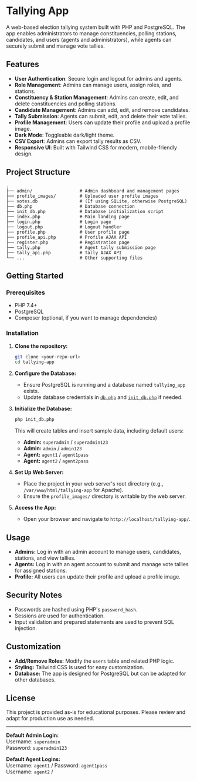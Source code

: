 # Tallying App

A web-based election tallying system built with PHP and PostgreSQL. The app enables administrators to manage constituencies, polling stations, candidates, and users (agents and administrators), while agents can securely submit and manage vote tallies.

## Features

- **User Authentication**: Secure login and logout for admins and agents.
- **Role Management**: Admins can manage users, assign roles, and stations.
- **Constituency & Station Management**: Admins can create, edit, and delete constituencies and polling stations.
- **Candidate Management**: Admins can add, edit, and remove candidates.
- **Tally Submission**: Agents can submit, edit, and delete their vote tallies.
- **Profile Management**: Users can update their profile and upload a profile image.
- **Dark Mode**: Toggleable dark/light theme.
- **CSV Export**: Admins can export tally results as CSV.
- **Responsive UI**: Built with Tailwind CSS for modern, mobile-friendly design.

## Project Structure

```
.
├── admin/                  # Admin dashboard and management pages
├── profile_images/         # Uploaded user profile images
├── votes.db                # (If using SQLite, otherwise PostgreSQL)
├── db.php                  # Database connection
├── init_db.php             # Database initialization script
├── index.php               # Main landing page
├── login.php               # Login page
├── logout.php              # Logout handler
├── profile.php             # User profile page
├── profile_api.php         # Profile AJAX API
├── register.php            # Registration page
├── tally.php               # Agent tally submission page
├── tally_api.php           # Tally AJAX API
└── ...                     # Other supporting files
```

## Getting Started

### Prerequisites

- PHP 7.4+
- PostgreSQL
- Composer (optional, if you want to manage dependencies)

### Installation

1. **Clone the repository:**
    ```sh
    git clone <your-repo-url>
    cd tallying-app
    ```

2. **Configure the Database:**
    - Ensure PostgreSQL is running and a database named `tallying_app` exists.
    - Update database credentials in [`db.php`](db.php) and [`init_db.php`](init_db.php) if needed.

3. **Initialize the Database:**
    ```sh
    php init_db.php
    ```
    This will create tables and insert sample data, including default users:
    - **Admin:** `superadmin` / `superadmin123`
    - **Admin:** `admin` / `admin123`
    - **Agent:** `agent1` / `agent1pass`
    - **Agent:** `agent2` / `agent2pass`

4. **Set Up Web Server:**
    - Place the project in your web server's root directory (e.g., `/var/www/html/tallying-app` for Apache).
    - Ensure the `profile_images/` directory is writable by the web server.

5. **Access the App:**
    - Open your browser and navigate to `http://localhost/tallying-app/`.

## Usage

- **Admins:** Log in with an admin account to manage users, candidates, stations, and view tallies.
- **Agents:** Log in with an agent account to submit and manage vote tallies for assigned stations.
- **Profile:** All users can update their profile and upload a profile image.

## Security Notes

- Passwords are hashed using PHP's `password_hash`.
- Sessions are used for authentication.
- Input validation and prepared statements are used to prevent SQL injection.

## Customization

- **Add/Remove Roles:** Modify the `users` table and related PHP logic.
- **Styling:** Tailwind CSS is used for easy customization.
- **Database:** The app is designed for PostgreSQL but can be adapted for other databases.

## License

This project is provided as-is for educational purposes. Please review and adapt for production use as needed.

---

**Default Admin Login:**  
Username: `superadmin`  
Password: `superadmin123`

**Default Agent Logins:**  
Username: `agent1` / Password: `agent1pass`  
Username: `agent2` /
